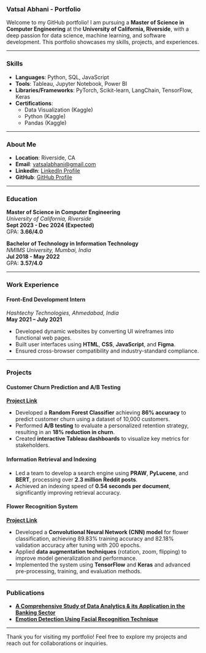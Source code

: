 ### Vatsal Abhani - Portfolio

Welcome to my GitHub portfolio! I am pursuing a **Master of Science in Computer Engineering** at the **University of California, Riverside**, with a deep passion for data science, machine learning, and software development. This portfolio showcases my skills, projects, and experiences.

---


### Skills
- **Languages**: Python, SQL, JavaScript
- **Tools**: Tableau, Jupyter Notebook, Power BI
- **Libraries/Frameworks**: PyTorch, Scikit-learn, LangChain, TensorFlow, Keras
- **Certifications**: 
  - Data Visualization (Kaggle)
  - Python (Kaggle)
  - Pandas (Kaggle)

---


### About Me
- **Location**: Riverside, CA
- **Email**: vatsalabhani@gmail.com
- **LinkedIn**: [LinkedIn Profile](https://www.linkedin.com/in/vatsal-abhani/)
- **GitHub**: [GitHub Profile](https://github.com/VatsalAbhani)

---

### Education
**Master of Science in Computer Engineering**  
*University of California, Riverside*  
**Sept 2023 - Dec 2024 (Expected)**  
GPA: **3.66/4.0**

**Bachelor of Technology in Information Technology**  
*NMIMS University, Mumbai, India*  
**Jul 2018 - May 2022**  
GPA: **3.57/4.0**

---

### Work Experience
#### Front-End Development Intern  
*Hashtechy Technologies, Ahmedabad, India*  
**May 2021 – July 2021**
- Developed dynamic websites by converting UI wireframes into functional web pages.
- Built user interfaces using **HTML**, **CSS**, **JavaScript**, and **Figma**.
- Ensured cross-browser compatibility and industry-standard compliance.

---

### Projects

#### Customer Churn Prediction and A/B Testing
**[Project Link](https://www.kaggle.com/code/vatsalabhani/vatsal-bank-customer-churn-prediction)**
- Developed a **Random Forest Classifier** achieving **86% accuracy** to predict customer churn using a dataset of 10,000 customers.
- Performed **A/B testing** to evaluate a personalized retention strategy, resulting in an **18% reduction in churn**.
- Created **interactive Tableau dashboards** to visualize key metrics for stakeholders.

#### Information Retrieval and Indexing
- Led a team to develop a search engine using **PRAW**, **PyLucene**, and **BERT**, processing over **2.3 million Reddit posts**.
- Achieved an indexing speed of **0.54 seconds per document**, significantly improving retrieval accuracy.

#### Flower Recognition System
**[Project Link](https://www.kaggle.com/code/vatsalabhani/a201-a224-a253-flower-recognition)**
- Developed a **Convolutional Neural Network (CNN) model** for flower classification, achieving 89.83% training accuracy and 82.18% validation accuracy after tuning with 200 epochs.
- Applied **data augmentation techniques** (rotation, zoom, flipping) to improve model generalization and performance.
- Implemented the system using **TensorFlow** and **Keras** and advanced pre-processing, training, and evaluation methods.

---

### Publications
- **[A Comprehensive Study of Data Analytics & its Application in the Banking Sector](https://www.ijraset.com/fileserve.php?FID=35470)**
- **[Emotion Detection Using Facial Recognition Technique](https://ijsrcseit.com/paper/CSEIT2174104.pdf)**

---

Thank you for visiting my portfolio! Feel free to explore my projects and reach out for collaborations or inquiries.
